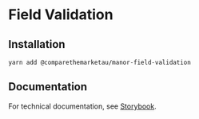 # Field Validation

## Installation

`yarn add @comparethemarketau/manor-field-validation`


## Documentation

For technical documentation, see [Storybook](https://services.dev.comparethemarket.cloud/manor/?path=/docs/components-fieldvalidation--field-validation).

